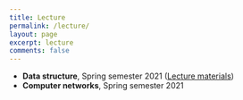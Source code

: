 ```yaml
---
title: Lecture
permalink: /lecture/
layout: page
excerpt: lecture 
comments: false
---
```


* **Data structure**, Spring semester 2021 ([Lecture materials](/lectures/2021-spring-data-structure/))
* **Computer networks**, Spring semester 2021


